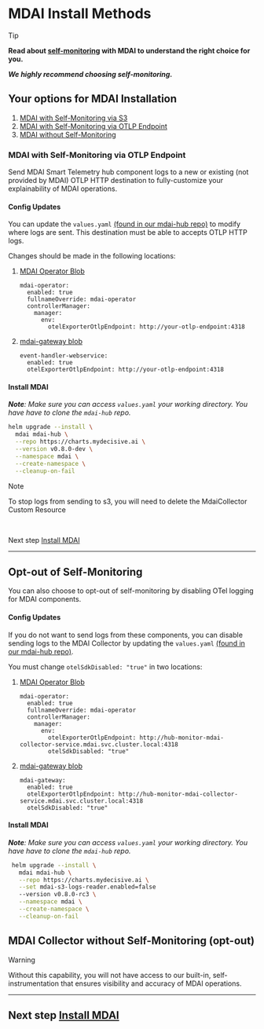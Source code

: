 # MDAI Install Methods

>[!TIP]
>**Read about [self-monitoring](self_monitoring.md) with MDAI to understand the right choice for you.**
>
>***We highly recommend choosing self-monitoring.***


## Your options for MDAI Installation

1. [MDAI with Self-Monitoring via S3](./install.md#mdai-with-self-monitoring-via-s3)
2. [MDAI with Self-Monitoring via OTLP Endpoint](#mdai-with-self-monitoring-via-otlp-endpoint)
3. [MDAI without Self-Monitoring](#opt-out-of-self-monitoring)

### MDAI with Self-Monitoring via OTLP Endpoint

Send MDAI Smart Telemetry hub component logs to a new or existing (not provided by MDAI) OTLP HTTP destination to fully-customize your explainability of MDAI operations.

#### Config Updates

You can update the  `values.yaml` [(found in our mdai-hub repo)](https://github.com/DecisiveAI/mdai-hub/blob/main/values.yaml) to modify where logs are sent. This destination must be able to accepts OTLP HTTP logs.

Changes should be made in the following locations:

1. [MDAI Operator Blob](https://github.com/DecisiveAI/mdai-hub/blob/422e1c345806f634ed92db2a67a672ed7e9c7101/values.yaml#L52)

    ```
    mdai-operator:
      enabled: true
      fullnameOverride: mdai-operator
      controllerManager:
        manager:
          env:
            otelExporterOtlpEndpoint: http://your-otlp-endpoint:4318
    ```

2. [mdai-gateway blob](https://github.com/DecisiveAI/mdai-hub/blob/422e1c345806f634ed92db2a67a672ed7e9c7101/values.yaml#L59)
    ```
    event-handler-webservice:
      enabled: true
      otelExporterOtlpEndpoint: http://your-otlp-endpoint:4318
    ```


#### Install MDAI

***Note**: Make sure you can access `values.yaml` your working directory. You have have to clone the `mdai-hub` repo.*

```sh
helm upgrade --install \
  mdai mdai-hub \
  --repo https://charts.mydecisive.ai \
  --version v0.8.0-dev \
  --namespace mdai \
  --create-namespace \
  --cleanup-on-fail
```

>[!NOTE]
>
>To stop logs from sending to s3, you will need to delete the MdaiCollector Custom Resource

<br />


Next step [Install MDAI](./install.md#install-mdai-dependencies-via-helm)

---

## Opt-out of Self-Monitoring

You can also choose to opt-out of self-monitoring by disabling OTel logging for MDAI components.

#### Config Updates

If you do not want to send logs from these components, you can disable sending logs to the MDAI Collector by updating the `values.yaml` [(found in our mdai-hub repo)](https://github.com/DecisiveAI/mdai-hub/blob/main/values.yaml).


You must change `otelSdkDisabled: "true"` in two locations:

1. [MDAI Operator Blob](https://github.com/DecisiveAI/mdai-hub/blob/422e1c345806f634ed92db2a67a672ed7e9c7101/values.yaml#L54)
    ```
    mdai-operator:
      enabled: true
      fullnameOverride: mdai-operator
      controllerManager:
        manager:
          env:
            otelExporterOtlpEndpoint: http://hub-monitor-mdai-collector-service.mdai.svc.cluster.local:4318
            otelSdkDisabled: "true"
    ```

2. [mdai-gateway blob](https://github.com/DecisiveAI/mdai-hub/blob/14ea7ea635176b30ca5e41e65a9da71e123b3486/values.yaml#L62)
    ```
    mdai-gateway:
      enabled: true
      otelExporterOtlpEndpoint: http://hub-monitor-mdai-collector-service.mdai.svc.cluster.local:4318
      otelSdkDisabled: "true"
    ```

#### Install MDAI

***Note**: Make sure you can access `values.yaml` your working directory. You have have to clone the `mdai-hub` repo.*

```sh
 helm upgrade --install \
   mdai mdai-hub \
   --repo https://charts.mydecisive.ai \
   --set mdai-s3-logs-reader.enabled=false
   --version v0.8.0-rc3 \
   --namespace mdai \
   --create-namespace \
   --cleanup-on-fail
```

## MDAI Collector without Self-Monitoring (opt-out)

>[!WARNING]
>
>Without this capability, you will not have access to our built-in, self-instrumentation that ensures visibility and accuracy of MDAI operations.

---

## Next step [Install MDAI](./install.md#install-mdai-dependencies-via-helm)
